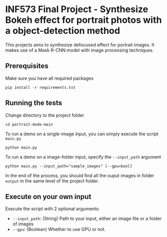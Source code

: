 # INF573 Final Project - Synthesize Bokeh effect for portrait photos with a object-detection method

This projects aims to synthesize defocused effect for portrait images. It makes use of a Mask R-CNN model with image processing techniques.

## Prerequisites

Make sure you have all required packages

```
pip install -r requirements.txt
```

## Running the tests

Change directory to the project folder

```
cd portrait-mode-main
```

To run a demo on a single-image input, you can simply execute the script `main.py`

```
python main.py
```

To run a demo on a image-folder input, specify the `--input_path` argument

```
python main.py --input_path="sample_images" [--gpu=bool]
```

In the end of the process, you should find all the ouput images in folder `output` in the same level of the project folder.

## Execute on your own input

Execute the script with 2 optional arguments:

*  `--input_path`: (String) Path to your input, either an image file or a folder of images
*  `--gpu`: (Boolean) Whether to use GPU or not.
